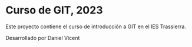 # Curso de GIT, 2023

Este proyecto contiene el curso de introducción a GIT en el IES Trassierra.

Desarrollado por Daniel Vicent
